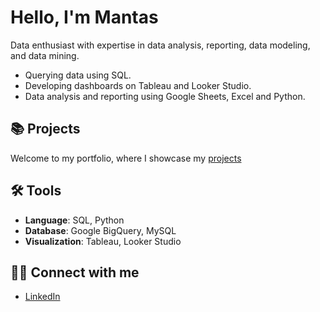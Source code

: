 # Hello, I'm Mantas

Data enthusiast with expertise in data analysis, reporting, data modeling, and data mining.

- Querying data using SQL.
- Developing dashboards on Tableau and Looker Studio.
- Data analysis and reporting using Google Sheets, Excel and Python.

## 📚 Projects

Welcome to my portfolio, where I showcase my [projects](https://github.com/MantasTech/Data-Portfolio)

## 🛠️ Tools

- **Language**: SQL, Python
- **Database**: Google BigQuery, MySQL
- **Visualization**: Tableau, Looker Studio

## 👋🏻 Connect with me

- [LinkedIn](www.linkedin.com/in/mantastech)
